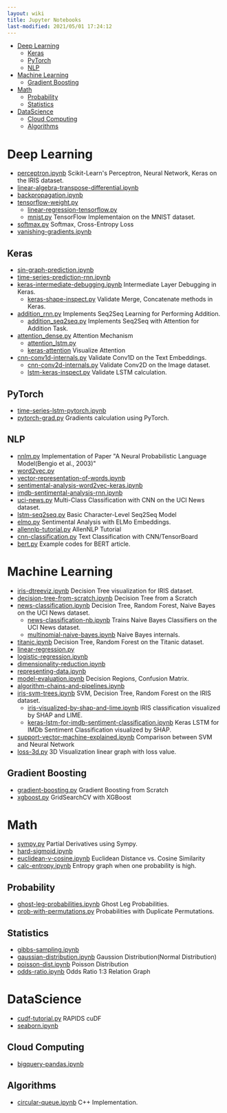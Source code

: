 ```yaml
---
layout: wiki 
title: Jupyter Notebooks
last-modified: 2021/05/01 17:24:12
---
```


<!-- TOC -->

- [Deep Learning](#deep-learning)
    - [Keras](#keras)
    - [PyTorch](#pytorch)
    - [NLP](#nlp)
- [Machine Learning](#machine-learning)
    - [Gradient Boosting](#gradient-boosting)
- [Math](#math)
    - [Probability](#probability)
    - [Statistics](#statistics)
- [DataScience](#datascience)
    - [Cloud Computing](#cloud-computing)
    - [Algorithms](#algorithms)

<!-- /TOC -->

# Deep Learning
- [perceptron.ipynb](https://nbviewer.jupyter.org/github/likejazz/jupyter-notebooks/blob/master/deep-learning/perceptron.ipynb) Scikit-Learn's Perceptron, Neural Network, Keras on the IRIS dataset.
- [linear-algebra-transpose-differential.ipynb](https://nbviewer.jupyter.org/github/likejazz/jupyter-notebooks/blob/master/data-science/linear-algebra-transpose-differential.ipynb)
- [backpropagation.ipynb](https://nbviewer.jupyter.org/github/likejazz/jupyter-notebooks/blob/master/deep-learning/backpropagation.ipynb)
- [tensorflow-weight.py](https://github.com/likejazz/jupyter-notebooks/blob/master/deep-learning/tensorflow-weight.py)
    - [linear-regression-tensorflow.py](https://github.com/likejazz/jupyter-notebooks/blob/master/deep-learning/linear-regression-tensorflow.py)
    - [mnist.py](https://github.com/likejazz/jupyter-notebooks/blob/master/deep-learning/mnist.py) TensorFlow Implementaion on the MNIST dataset.
- [softmax.py](https://github.com/likejazz/jupyter-notebooks/blob/master/deep-learning/softmax.py) Softmax, Cross-Entropy Loss
- [vanishing-gradients.ipynb](https://nbviewer.jupyter.org/github/likejazz/jupyter-notebooks/blob/master/data-science/vanishing-gradients.ipynb)

## Keras
- [sin-graph-prediction.ipynb](https://nbviewer.jupyter.org/github/likejazz/jupyter-notebooks/blob/master/deep-learning/sin-graph-prediction.ipynb)
- [time-series-prediction-rnn.ipynb](https://nbviewer.jupyter.org/github/likejazz/jupyter-notebooks/blob/master/deep-learning/time-series-prediction-rnn.ipynb)
- [keras-intermediate-debugging.ipynb](https://nbviewer.jupyter.org/github/likejazz/jupyter-notebooks/blob/master/deep-learning/keras-intermediate-debugging.ipynb) Intermediate Layer Debugging in Keras.
    - [keras-shape-inspect.py](https://github.com/likejazz/jupyter-notebooks/blob/master/deep-learning/keras-shape-inspect.py) Validate Merge, Concatenate methods in Keras.
- [addition_rnn.py](https://github.com/likejazz/jupyter-notebooks/blob/master/deep-learning/addition_rnn.py) Implements Seq2Seq Learning for Performing Addition.
    - [addition_seq2seq.py](https://github.com/likejazz/jupyter-notebooks/blob/master/deep-learning/addition_seq2seq.py) Implements Seq2Seq with Attention for Addition Task.
- [attention_dense.py](https://github.com/likejazz/jupyter-notebooks/blob/master/deep-learning/attention_dense.py) Attention Mechanism
    - [attention_lstm.py](https://github.com/likejazz/jupyter-notebooks/blob/master/deep-learning/attention_lstm.py)
    - [keras-attention](https://github.com/likejazz/jupyter-notebooks/blob/master/deep-learning/keras-attention/) Visualize Attention
- [cnn-conv1d-internals.py](https://github.com/likejazz/jupyter-notebooks/blob/master/deep-learning/cnn-conv1d-internals.py) Validate Conv1D on the Text Embeddings.
    - [cnn-conv2d-internals.py](https://github.com/likejazz/jupyter-notebooks/blob/master/deep-learning/cnn-conv2d-internals.py) Validate Conv2D on the Image dataset.
    - [lstm-keras-inspect.py](https://github.com/likejazz/jupyter-notebooks/blob/master/deep-learning/lstm-keras-inspect.py) Validate LSTM calculation.
    
## PyTorch
- [time-series-lstm-pytorch.ipynb](https://nbviewer.jupyter.org/github/likejazz/jupyter-notebooks/blob/master/deep-learning/time-series-lstm-pytorch.ipynb)
- [pytorch-grad.py](https://github.com/likejazz/jupyter-notebooks/blob/master/deep-learning/pytorch-grad.py) Gradients calculation using PyTorch.

## NLP
- [nnlm.py](https://github.com/likejazz/jupyter-notebooks/blob/master/deep-learning/nlp/nnlm.py) Implementation of Paper "A Neural Probabilistic Language Model(Bengio et al., 2003)"
- [word2vec.py](https://github.com/likejazz/jupyter-notebooks/blob/master/deep-learning/nlp/word2vec.py)
- [vector-representation-of-words.ipynb](https://nbviewer.jupyter.org/github/likejazz/jupyter-notebooks/blob/master/deep-learning/nlp/vector-representation-of-words.ipynb)
- [sentimental-analysis-word2vec-keras.ipynb](https://nbviewer.jupyter.org/github/likejazz/jupyter-notebooks/blob/master/deep-learning/nlp/sentimental-analysis-word2vec-keras.ipynb)
- [imdb-sentimental-analysis-rnn.ipynb](https://nbviewer.jupyter.org/github/likejazz/jupyter-notebooks/blob/master/deep-learning/nlp/imdb-sentimental-analysis-rnn.ipynb)
- [uci-news.py](https://github.com/likejazz/jupyter-notebooks/blob/master/deep-learning/nlp/uci-news.py) Multi-Class Classification with CNN on the UCI News dataset.
- [lstm-seq2seq.py](https://github.com/likejazz/jupyter-notebooks/blob/master/deep-learning/nlp/lstm-seq2seq.py) Basic Character-Level Seq2Seq Model
- [elmo.py](https://github.com/likejazz/jupyter-notebooks/blob/master/deep-learning/nlp/elmo.py) Sentimental Analysis with ELMo Embeddings.
- [allennlp-tutorial.py](https://github.com/likejazz/jupyter-notebooks/blob/master/deep-learning/nlp/allennlp-tutorial.py) AllenNLP Tutorial
- [cnn-classification.py](https://github.com/likejazz/jupyter-notebooks/blob/master/deep-learning/tensorboard/cnn-classification.py) Text Classification with CNN/TensorBoard
- [bert.py](https://github.com/likejazz/jupyter-notebooks/blob/master/deep-learning/nlp/bert.py) Example codes for BERT article.

# Machine Learning
- [iris-dtreeviz.ipynb](https://nbviewer.jupyter.org/github/likejazz/jupyter-notebooks/blob/master/machine-learning/iris-dtreeviz.ipynb) Decision Tree visualization for IRIS dataset.
- [decision-tree-from-scratch.ipynb](https://nbviewer.jupyter.org/github/likejazz/jupyter-notebooks/blob/master/machine-learning/decision-tree-from-scratch.ipynb) Decision Tree from a Scratch
- [news-classification.ipynb](https://nbviewer.jupyter.org/github/likejazz/jupyter-notebooks/blob/master/machine-learning/news-classification.ipynb) Decision Tree, Random Forest, Naive Bayes on the UCI News dataset.
    - [news-classification-nb.ipynb](https://nbviewer.jupyter.org/github/likejazz/jupyter-notebooks/blob/master/machine-learning/news-classification-nb.ipynb) Trains Naive Bayes Classifiers on the UCI News dataset.
    - [multinomial-naive-bayes.ipynb](https://nbviewer.jupyter.org/github/likejazz/jupyter-notebooks/blob/master/machine-learning/multinomial-naive-bayes.ipynb) Naive Bayes internals.
- [titanic.ipynb](https://nbviewer.jupyter.org/github/likejazz/jupyter-notebooks/blob/master/machine-learning/titanic.ipynb) Decision Tree, Random Forest on the Titanic dataset.
- [linear-regression.py](https://github.com/likejazz/jupyter-notebooks/blob/master/machine-learning/linear-regression.py)
- [logistic-regression.ipynb](https://nbviewer.jupyter.org/github/likejazz/jupyter-notebooks/blob/master/machine-learning/logistic-regression.ipynb)
- [dimensionality-reduction.ipynb](https://nbviewer.jupyter.org/github/likejazz/jupyter-notebooks/blob/master/machine-learning/dimensionality-reduction.ipynb)
- [representing-data.ipynb](https://nbviewer.jupyter.org/github/likejazz/jupyter-notebooks/blob/master/machine-learning/representing-data.ipynb)
- [model-evaluation.ipynb](https://nbviewer.jupyter.org/github/likejazz/jupyter-notebooks/blob/master/machine-learning/model-evaluation.ipynb) Decision Regions, Confusion Matrix.
- [algorithm-chains-and-pipelines.ipynb](https://nbviewer.jupyter.org/github/likejazz/jupyter-notebooks/blob/master/machine-learning/algorithm-chains-and-pipelines.ipynb)
- [iris-svm-trees.ipynb](https://nbviewer.jupyter.org/github/likejazz/jupyter-notebooks/blob/master/machine-learning/iris-svm-trees.ipynb) SVM, Decision Tree, Random Forest on the IRIS dataset.
    - [iris-visualized-by-shap-and-lime.ipynb](https://nbviewer.jupyter.org/github/likejazz/jupyter-notebooks/blob/master/machine-learning/iris-visualized-by-shap-and-lime.ipynb) IRIS classification visualized by SHAP and LIME.
    - [keras-lstm-for-imdb-sentiment-classification.ipynb](https://nbviewer.jupyter.org/github/likejazz/jupyter-notebooks/blob/master/machine-learning/keras-lstm-for-imdb-sentiment-classification.ipynb) Keras LSTM for IMDb Sentiment Classification visualized by SHAP.
- [support-vector-machine-explained.ipynb](https://nbviewer.jupyter.org/github/likejazz/jupyter-notebooks/blob/master/machine-learning/support-vector-machine-explained.ipynb) Comparison between SVM and Neural Network
- [loss-3d.py](https://github.com/likejazz/jupyter-notebooks/blob/master/machine-learning/loss-3d.py) 3D Visualization linear graph with loss value.

## Gradient Boosting
- [gradient-boosting.py](https://github.com/likejazz/jupyter-notebooks/blob/master/machine-learning/gradient-boosting.py) Gradient Boosting from Scratch
- [xgboost.py](https://github.com/likejazz/jupyter-notebooks/blob/master/machine-learning/xgboost.py) GridSearchCV with XGBoost

# Math
- [sympy.py](https://github.com/likejazz/jupyter-notebooks/blob/master/data-science/sympy.py) Partial Derivatives using Sympy.
- [hard-sigmoid.ipynb](https://nbviewer.jupyter.org/github/likejazz/jupyter-notebooks/blob/master/data-science/hard-sigmoid.ipynb)
- [euclidean-v-cosine.ipynb](https://nbviewer.jupyter.org/github/likejazz/jupyter-notebooks/blob/master/data-science/euclidean-v-cosine.ipynb) Euclidean Distance vs. Cosine Similarity
- [calc-entropy.ipynb](https://nbviewer.jupyter.org/github/likejazz/jupyter-notebooks/blob/master/data-science/calc-entropy.ipynb) Entropy graph when one probability is high.

## Probability
- [ghost-leg-probabilities.ipynb](https://nbviewer.jupyter.org/github/likejazz/jupyter-notebooks/blob/master/data-science/ghost-leg-probabilities.ipynb) Ghost Leg Probabilities.
- [prob-with-permutations.py](https://github.com/likejazz/jupyter-notebooks/blob/master/data-science/prob-with-permutations.py) Probabilities with Duplicate Permutations.

## Statistics
- [gibbs-sampling.ipynb](https://nbviewer.jupyter.org/github/likejazz/jupyter-notebooks/blob/master/data-science/gibbs-sampling.ipynb)
- [gaussian-distribution.ipynb](https://nbviewer.jupyter.org/github/likejazz/jupyter-notebooks/blob/master/data-science/gaussian-distribution.ipynb) Gaussion Distribution(Normal Distribution)
- [poisson-dist.ipynb](https://nbviewer.jupyter.org/github/likejazz/jupyter-notebooks/blob/master/data-science/poisson-dist.ipynb) Poisson Distribution
- [odds-ratio.ipynb](https://nbviewer.jupyter.org/github/likejazz/jupyter-notebooks/blob/master/data-science/odds-ratio.ipynb) Odds Ratio 1:3 Relation Graph

# DataScience
- [cudf-tutorial.py](https://github.com/likejazz/jupyter-notebooks/blob/master/rapids/cudf-tutorial.py) RAPIDS cuDF
- [seaborn.ipynb](https://nbviewer.jupyter.org/github/likejazz/jupyter-notebooks/blob/master/data-science/seaborn.ipynb)
## Cloud Computing
- [bigquery-pandas.ipynb](https://nbviewer.jupyter.org/github/likejazz/jupyter-notebooks/blob/master/data-science/bigquery-pandas.ipynb)

## Algorithms
- [circular-queue.ipynb](https://nbviewer.jupyter.org/github/likejazz/jupyter-notebooks/blob/master/data-science/circular-queue.ipynb) C++ Implementation.
